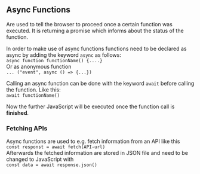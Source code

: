 ## Async Functions

Are used to tell the browser to proceed once a certain function was executed.
It is returning a promise which informs about the status of the function.

In order to make use of async functions functions need to be declared as async by adding the keyword `async` as follows:  
`async function functionName() {....}`  
Or as anonymous function  
`... ("event", async () => {...})`

Calling an async function can be done with the keyword `await` before calling the function. Like this:  
`await functionName()`

Now the further JavaScript will be executed once the function call is **finished**.

### Fetching APIs

Async functions are used to e.g. fetch information from an API like this
`const responst = await fetch(API-url)`  
Afterwards the fetched information are stored in JSON file and need to be changed to JavaScript with  
`const data = await response.json()`
